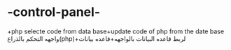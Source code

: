 # -control-panel-
+php selecte code from data base+update code of php from the date base واجهه التحكم بالذراع(php)+لربط قاعده البيانات بالواجهه+قاعده بيانات
